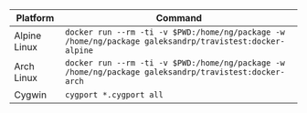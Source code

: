 Platform | Command
--- | ---
Alpine Linux | `docker run --rm -ti -v $PWD:/home/ng/package -w /home/ng/package galeksandrp/travistest:docker-alpine`
Arch Linux | `docker run --rm -ti -v $PWD:/home/ng/package -w /home/ng/package galeksandrp/travistest:docker-arch`
Cygwin | `cygport *.cygport all`
